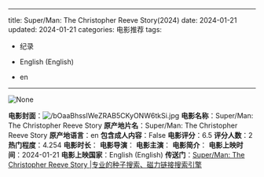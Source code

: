 
---
title: Super/Man: The Christopher Reeve Story(2024)
date: 2024-01-21
updated: 2024-01-21
categories: 电影推荐
tags:

- 纪录

- English (English)
- en
---

<img src="https://image.tmdb.org/t/p/originalNone" alt="None" title="None">

**电影封面**：<img src="https://image.tmdb.org/t/p/w200/bOaaBhssIWeZRAB5CKyONW6tkSi.jpg" alt="/bOaaBhssIWeZRAB5CKyONW6tkSi.jpg" title="/bOaaBhssIWeZRAB5CKyONW6tkSi.jpg">
**电影名称**：Super/Man: The Christopher Reeve Story
**原产地片名**：Super/Man: The Christopher Reeve Story
**原产地语言**：en
**包含成人内容**：False
**电影评分**：6.5
**评分人数**：2
**热门程度**：4.254
**电影时长**：
**电影导演**：
**电影主演**：
**电影简介**：
**电影上映时间**：2024-01-21
**电影上映国家**：English (English)
**传送门**：[Super/Man: The Christopher Reeve Story |专业的种子搜索、磁力链接搜索引擎](https://movie.amd794.com:2083/?search=Super/Man%3A%20The%20Christopher%20Reeve%20Story&ordering=&mode=match_phrase&page_size=10&page=1)

